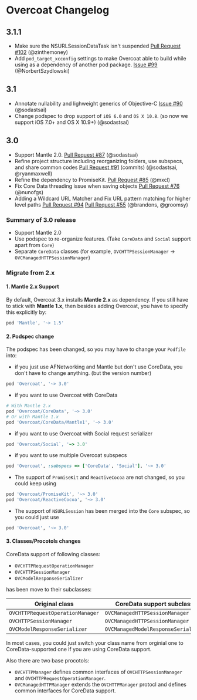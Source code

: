 # Overcoat Changelog

## 3.1.1

* Make sure the NSURLSessionDataTask isn't suspended [Pull Request #102](https://github.com/Overcoat/Overcoat/pull/102) (@zinthemoney)
* Add `pod_target_xcconfig` settings to make Overcoat able to build while using as a dependency of another pod package. [Issue #99](https://github.com/Overcoat/Overcoat/issues/99) (@NorbertSzydlowski)

## 3.1

* Annotate nullability and lighweight generics of Objective-C [Issue #90](https://github.com/Overcoat/Overcoat/issues/90) (@sodastsai)
* Change podspec to drop support of `iOS 6.0` and `OS X 10.8`. (so now we support iOS 7.0+ and OS X 10.9+) (@sodastsai)

## 3.0

* Support Mantle 2.0. [Pull Request #87](https://github.com/Overcoat/Overcoat/pull/87) (@sodastsai)
* Refine project structure including reorganizing folders, use subspecs, and share common codes
  [Pull Request #91](https://github.com/Overcoat/Overcoat/pull/91) (commits) (@sodastsai, @ryanmaxwell)
* Refine the dependency to PromiseKit. [Pull Request #85](https://github.com/Overcoat/Overcoat/pull/85) (@mxcl)
* Fix Core Data threading issue when saving objects [Pull Request #76](https://github.com/Overcoat/Overcoat/pull/76) (@nunofgs)
* Adding a Wildcard URL Matcher and Fix URL pattern matching for higher level paths [Pull Request #94](https://github.com/Overcoat/Overcoat/pull/94) [Pull Request #55](https://github.com/Overcoat/Overcoat/pull/55) (@brandons, @groomsy)

### Summary of 3.0 release

* Support Mantle 2.0
* Use podspec to re-organize features. (Take `CoreData` and `Social` support apart from `Core`)
* Separate `CoreData` classes (for example, `OVCHTTPSessionManager` -> `OVCManagedHTTPSessionManager`)

### Migrate from 2.x

#### 1. Mantle 2.x Support

By default, Overcoat 3.x installs **Mantle 2.x** as dependency.
If you still have to stick with **Mantle 1.x**, then besides adding Overcoat, you have to specify this explicitly by:
```ruby
pod 'Mantle', '~> 1.5'
```

#### 2. Podspec change

The podspec has been changed, so you may have to change your `Podfile` into:

* if you just use AFNetworking and Mantle but don't use CoreData, you don't have to change anything. (but the version number)
```ruby
pod 'Overcoat', '~> 3.0'
```
* if you want to use Overcoat with CoreData
```ruby
# With Mantle 2.x
pod 'Overcoat/CoreData', '~> 3.0'
# Or with Mantle 1.x
pod 'Overcoat/CoreData/Mantle1', '~> 3.0'
```
* if you want to use Overcoat with Social request serializer
```ruby
pod 'Overcoat/Social`, '~> 3.0'
```
* if you want to use multiple Overcoat subspecs
```ruby
pod 'Overcoat', :subspecs => ['CoreData', 'Social'], '~> 3.0'
```
* The support of `PromiseKit` and `ReactiveCocoa` are not changed, so you could keep using
```ruby
pod 'Overcoat/PromiseKit', '~> 3.0'
pod 'Overcoat/ReactiveCocoa', '~> 3.0'
```
* The support of `NSURLSession` has been merged into the `Core` subspec, so you could just use
```ruby
pod 'Overcoat', '~> 3.0'
```

#### 3. Classes/Procotols changes

CoreData support of following classes:

* `OVCHTTPRequestOperationManager`
* `OVCHTTPSessionManager`
* `OVCModelResponseSerializer`

has been move to their subclasses:

Original class                   | CoreData support subclass
-------------------------------- | ------------------------------------
`OVCHTTPRequestOperationManager` | `OVCManagedHTTPSessionManager`
`OVCHTTPSessionManager`          | `OVCManagedHTTPSessionManager`
`OVCModelResponseSerializer`     | `OVCManagedModelResponseSerializer`

In most cases, you could just switch your class name from orginial one to CoreData-supported one
if you are using CoreData support.

Also there are two base procotols:

* `OVCHTTPManager` defines common interfaces of `OVCHTTPSessionManager` and `OVCHTTPRequestOperationManager`.
* `OVCManagedHTTPManager` extends the `OVCHTTPManager` protocl and defines common interfaces for CoreData support.
